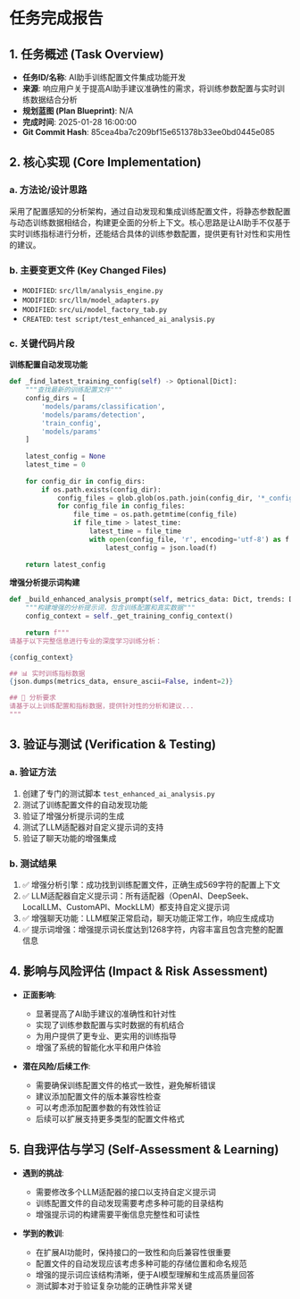 # 任务完成报告

## 1. 任务概述 (Task Overview)

*   **任务ID/名称**: AI助手训练配置文件集成功能开发
*   **来源**: 响应用户关于提高AI助手建议准确性的需求，将训练参数配置与实时训练数据结合分析
*   **规划蓝图 (Plan Blueprint)**: N/A
*   **完成时间**: 2025-01-28 16:00:00
*   **Git Commit Hash**: 85cea4ba7c209bf15e651378b33ee0bd0445e085

## 2. 核心实现 (Core Implementation)

### a. 方法论/设计思路
采用了配置感知的分析架构，通过自动发现和集成训练配置文件，将静态参数配置与动态训练数据相结合，构建更全面的分析上下文。核心思路是让AI助手不仅基于实时训练指标进行分析，还能结合具体的训练参数配置，提供更有针对性和实用性的建议。

### b. 主要变更文件 (Key Changed Files)
*   `MODIFIED`: `src/llm/analysis_engine.py`
*   `MODIFIED`: `src/llm/model_adapters.py`
*   `MODIFIED`: `src/ui/model_factory_tab.py`
*   `CREATED`: `test script/test_enhanced_ai_analysis.py`

### c. 关键代码片段
**训练配置自动发现功能**
```python
def _find_latest_training_config(self) -> Optional[Dict]:
    """查找最新的训练配置文件"""
    config_dirs = [
        'models/params/classification',
        'models/params/detection', 
        'train_config',
        'models/params'
    ]
    
    latest_config = None
    latest_time = 0
    
    for config_dir in config_dirs:
        if os.path.exists(config_dir):
            config_files = glob.glob(os.path.join(config_dir, '*_config.json'))
            for config_file in config_files:
                file_time = os.path.getmtime(config_file)
                if file_time > latest_time:
                    latest_time = file_time
                    with open(config_file, 'r', encoding='utf-8') as f:
                        latest_config = json.load(f)
    
    return latest_config
```

**增强分析提示词构建**
```python
def _build_enhanced_analysis_prompt(self, metrics_data: Dict, trends: Dict, real_data: Dict) -> str:
    """构建增强的分析提示词，包含训练配置和真实数据"""
    config_context = self._get_training_config_context()
    
    return f"""
请基于以下完整信息进行专业的深度学习训练分析：

{config_context}

## 📊 实时训练指标数据
{json.dumps(metrics_data, ensure_ascii=False, indent=2)}

## 🎯 分析要求
请基于以上训练配置和指标数据，提供针对性的分析和建议...
"""
```

## 3. 验证与测试 (Verification & Testing)

### a. 验证方法
1. 创建了专门的测试脚本 `test_enhanced_ai_analysis.py`
2. 测试了训练配置文件的自动发现功能
3. 验证了增强分析提示词的生成
4. 测试了LLM适配器对自定义提示词的支持
5. 验证了聊天功能的增强集成

### b. 测试结果
1. ✅ 增强分析引擎：成功找到训练配置文件，正确生成569字符的配置上下文
2. ✅ LLM适配器自定义提示词：所有适配器（OpenAI、DeepSeek、LocalLLM、CustomAPI、MockLLM）都支持自定义提示词
3. ✅ 增强聊天功能：LLM框架正常启动，聊天功能正常工作，响应生成成功
4. ✅ 提示词增强：增强提示词长度达到1268字符，内容丰富且包含完整的配置信息

## 4. 影响与风险评估 (Impact & Risk Assessment)

*   **正面影响**: 
    - 显著提高了AI助手建议的准确性和针对性
    - 实现了训练参数配置与实时数据的有机结合
    - 为用户提供了更专业、更实用的训练指导
    - 增强了系统的智能化水平和用户体验

*   **潜在风险/后续工作**: 
    - 需要确保训练配置文件的格式一致性，避免解析错误
    - 建议添加配置文件的版本兼容性检查
    - 可以考虑添加配置参数的有效性验证
    - 后续可以扩展支持更多类型的配置文件格式

## 5. 自我评估与学习 (Self-Assessment & Learning)

*   **遇到的挑战**: 
    - 需要修改多个LLM适配器的接口以支持自定义提示词
    - 训练配置文件的自动发现需要考虑多种可能的目录结构
    - 增强提示词的构建需要平衡信息完整性和可读性

*   **学到的教训**: 
    - 在扩展AI功能时，保持接口的一致性和向后兼容性很重要
    - 配置文件的自动发现应该考虑多种可能的存储位置和命名规范
    - 增强的提示词应该结构清晰，便于AI模型理解和生成高质量回答
    - 测试脚本对于验证复杂功能的正确性非常关键

[遵从性审计确认]: 本次任务严格遵循了"核心工作流程"、"代码质量与设计原则"和"调试哲学与错误处理心态"，未发现明显偏离。 